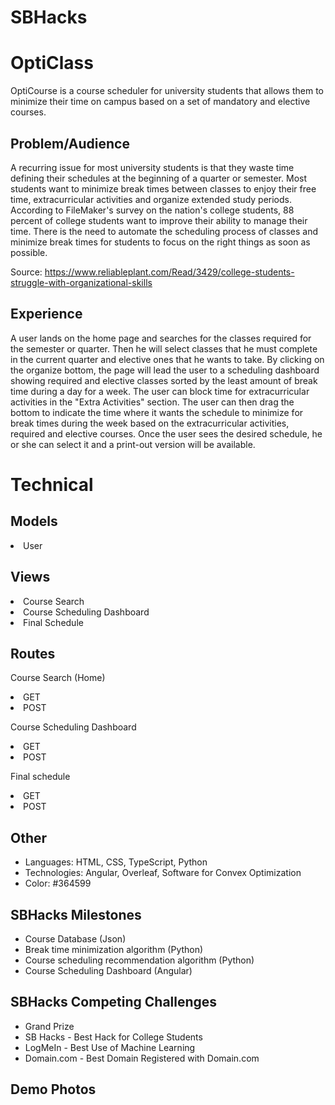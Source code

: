# SBHacks

# OptiClass

OptiCourse is a course scheduler for university students that allows them to minimize their time on campus based on a set of mandatory and elective courses.

## Problem/Audience

A recurring issue for most university students is that they waste time defining their schedules at the beginning of a quarter or semester. Most students want to minimize break times between classes to enjoy their free time, extracurricular activities and organize extended study periods. According to FileMaker's survey on the nation's college students, 88 percent of college students want to improve their ability to manage their time. There is the need to automate the scheduling process of classes and minimize break times for students to focus on the right things as soon as possible.

Source: https://www.reliableplant.com/Read/3429/college-students-struggle-with-organizational-skills

## Experience
A user lands on the home page and searches for the classes required for the semester or quarter. Then he will select classes that he must complete in the current quarter and elective ones that he wants to take.
By clicking on the organize bottom, the page will lead the user to a scheduling dashboard showing required and elective classes sorted by the least amount of break time during a day for a week. The user can block time for extracurricular activities in the "Extra Activities" section. The user can then drag the bottom to indicate the time where it wants the schedule to minimize for break times during the week based on the extracurricular activities, required and elective courses. Once the user sees the desired schedule, he or she can select it and a print-out version will be available.

# Technical
## Models

<li>User</li>

## Views

<li>Course Search</li>
<li>Course Scheduling Dashboard</li>
<li>Final Schedule</li>

## Routes

Course Search (Home)

<li>GET</li>
<li>POST</li>

Course Scheduling Dashboard

<li>GET</li>
<li>POST</li>

Final schedule

<li>GET</li>
<li>POST</li>

## Other

- Languages: HTML, CSS, TypeScript, Python
- Technologies: Angular, Overleaf, Software for Convex Optimization
- Color: #364599

## SBHacks Milestones
- Course Database (Json)
- Break time minimization algorithm (Python)
- Course scheduling recommendation algorithm (Python)
- Course Scheduling Dashboard (Angular)

## SBHacks Competing Challenges
- Grand Prize
- SB Hacks - Best Hack for College Students
- LogMeIn - Best Use of Machine Learning
- Domain.com - Best Domain Registered with Domain.com

## Demo Photos
